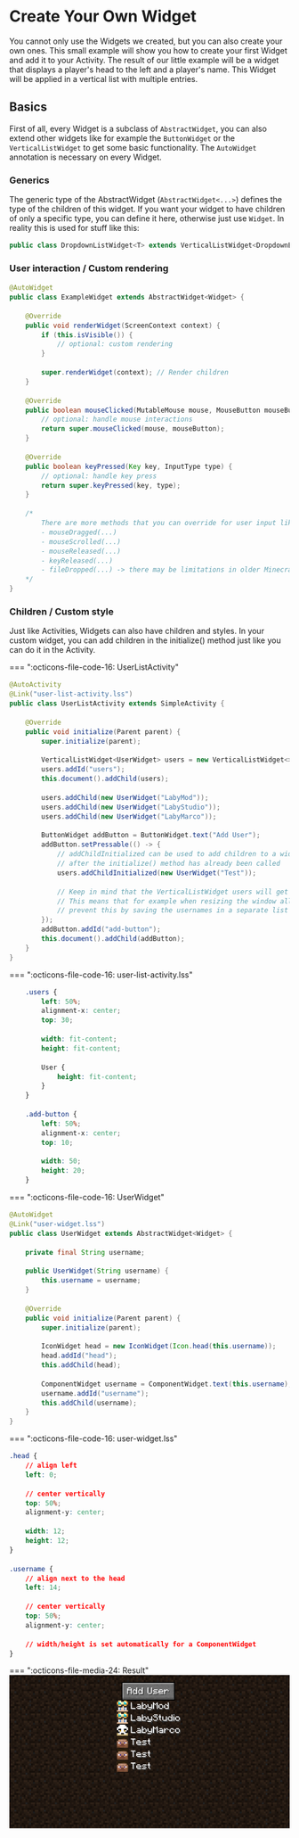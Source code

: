 # Create Your Own Widget

You cannot only use the Widgets we created, but you can also create your own ones.
This small example will show you how to create your first Widget and add it to your Activity.
The result of our little example will be a widget that displays a player's head to the left and a player's name.
This Widget will be applied in a vertical list with multiple entries.

## Basics

First of all, every Widget is a subclass of `AbstractWidget`, you can also extend other widgets like
for example the `ButtonWidget` or the `VerticalListWidget` to get some basic functionality. The `AutoWidget` annotation
is necessary on every Widget.

### Generics

The generic type of the AbstractWidget (`AbstractWidget<...>`) defines the type of the children of this widget.
If you want your widget to have children of only a specific type, you can define it here, otherwise just use `Widget`.
In reality this is used for stuff like this:
```java
public class DropdownListWidget<T> extends VerticalListWidget<DropdownEntryWidget<T>> {}
```

### User interaction / Custom rendering

```java
@AutoWidget
public class ExampleWidget extends AbstractWidget<Widget> {

    @Override
    public void renderWidget(ScreenContext context) {
        if (this.isVisible()) {
            // optional: custom rendering
        }
        
        super.renderWidget(context); // Render children
    }

    @Override
    public boolean mouseClicked(MutableMouse mouse, MouseButton mouseButton) {
        // optional: handle mouse interactions
        return super.mouseClicked(mouse, mouseButton);
    }

    @Override
    public boolean keyPressed(Key key, InputType type) {
        // optional: handle key press
        return super.keyPressed(key, type);
    }
    
    /*
        There are more methods that you can override for user input like:
        - mouseDragged(...)
        - mouseScrolled(...)
        - mouseReleased(...)
        - keyReleased(...)
        - fileDropped(...) -> there may be limitations in older Minecraft versions, for file interactions you should always provide an optional file chooser (e.g. FileChooserWidget)
    */
}
```

### Children / Custom style

Just like Activities, Widgets can also have children and styles. In your custom widget, you can add children in the initialize() method just like
you can do it in the Activity.

=== ":octicons-file-code-16: UserListActivity"
```java
@AutoActivity
@Link("user-list-activity.lss")
public class UserListActivity extends SimpleActivity {

    @Override
    public void initialize(Parent parent) {
        super.initialize(parent);

        VerticalListWidget<UserWidget> users = new VerticalListWidget<>();
        users.addId("users");
        this.document().addChild(users);

        users.addChild(new UserWidget("LabyMod"));
        users.addChild(new UserWidget("LabyStudio"));
        users.addChild(new UserWidget("LabyMarco"));

        ButtonWidget addButton = ButtonWidget.text("Add User");
        addButton.setPressable(() -> {
            // addChildInitialized can be used to add children to a widget 
            // after the initialize() method has already been called
            users.addChildInitialized(new UserWidget("Test"));
            
            // Keep in mind that the VerticalListWidget users will get recreated when the Activity is being initialized again.
            // This means that for example when resizing the window all "Test" users will be removed again, you can
            // prevent this by saving the usernames in a separate list and adding to this list
        });
        addButton.addId("add-button");
        this.document().addChild(addButton);
    }
}
```

=== ":octicons-file-code-16: user-list-activity.lss"
```css
    .users {
        left: 50%;
        alignment-x: center;
        top: 30;
        
        width: fit-content;
        height: fit-content;
        
        User {
            height: fit-content;
        }
    }
    
    .add-button {
        left: 50%;
        alignment-x: center;
        top: 10;
        
        width: 50;
        height: 20;
    }
```

=== ":octicons-file-code-16: UserWidget"
```java
@AutoWidget
@Link("user-widget.lss")
public class UserWidget extends AbstractWidget<Widget> {
    
    private final String username;
    
    public UserWidget(String username) {
        this.username = username;
    }
    
    @Override
    public void initialize(Parent parent) {
        super.initialize(parent);

        IconWidget head = new IconWidget(Icon.head(this.username));
        head.addId("head");
        this.addChild(head);

        ComponentWidget username = ComponentWidget.text(this.username);
        username.addId("username");
        this.addChild(username);
    }
}
```

=== ":octicons-file-code-16: user-widget.lss"
```css
.head {
    // align left
    left: 0;
    
    // center vertically
    top: 50%;
    alignment-y: center;
    
    width: 12;
    height: 12;
}

.username {
    // align next to the head
    left: 14;
    
    // center vertically
    top: 50%;
    alignment-y: center;
    
    // width/height is set automatically for a ComponentWidget
}
```

=== ":octicons-file-media-24: Result"
    ![Custom-Widget-Result](/assets/files/screenshots/lss-custom-widget-example.png)

